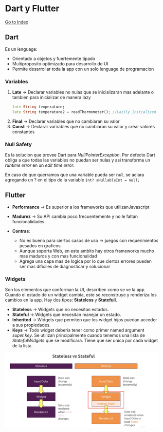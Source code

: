 # Dart y Flutter
[Go to Index](resumen.md)

## Dart

Es un lenguage:
- Orientado a objetos y fuertemente tipado
- Multiproposito optimizado para desarrollo de UI
- Permite desarrollar toda la app con un solo lenguage de programacion

### Variables

1. **Late** &rarr; Declarar variables no nulas que se inicializaran mas adelante o tambien para inicializar de manera lazy
    ```dart
    late String temperature;
    late String temperature2 = readThermometer(); //Lazily Initialized
    ```
2. **Final** &rarr; Declarar variables que no cambiaran su valor
3. **Const** &rarr; Declarar varirables que no cambiaran su valor y crear valores constantes

### Null Safety

Es la solucion que provee Dart para _NullPointerException_. Por defecto Dart obliga a que todas las variables no puedan ser nulas y asi transforma un _runtime error_ en un _edit time error_.

En caso de que querramos que una variable pueda ser null, se aclara agregando un ? en el tipo de la variable `int? aNullableInt = null;`

## Flutter

* **Performance** &rarr; Es superior a los frameworks que utilizanJavascript
* **Madurez** &rarr; Su API cambia poco frecuentemente y no le faltan funcionalidades

* **Contras**:
    * No es bueno para ciertos casos de uso &rarr; juegos con requerimientos pesados en graficos
    * Aunque soporta Web, en este ambito hay otros frameworks mucho mas maduros y con mas funcionalidad
    * Agrega una capa mas de logica por lo que ciertos errores pueden ser mas dificiles de diagnosticar y solucionar

### Widgets

Son los elementos que conforman la UI, describen como se ve la app. Cuando el estado de un widget cambia, este se reconstruye y renderiza los cambios en la app.
Hay dos tipos: **Stateless** y **Statefull**.

- **Stateless** &rarr; Widgets que no necesitan estados. 
- **Stateful** &rarr; Widgets que necesitan manejar un estado.
- **Inherited** &rarr; Widgets que permiten que los widget hijos puedan acceder a sus propiedades.
- **Keys** &rarr; Todo widget deberia tener como primer named argument _super.key_. Se utilizan principalmente cuando tenemos una lista de _StatefulWidgets_ que se modificara. Tiene que ser unica por cada widget de la lista.

![Widget Types](./widget_types.png "Widget Types")

